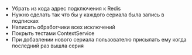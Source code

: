  - Убрать из кода адрес подключения к Redis
 - Нужно сделать так что бы у каждого сериала была запись в подписках
 - Написать обработчики всех исключений
 - Покрыть тестами ContextService
 - При добавлении нового сериала пользователю присылать ему когда последний раз вышла серия